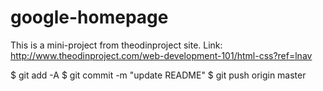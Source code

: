 google-homepage
===============

This is a mini-project from theodinproject site. 
Link: http://www.theodinproject.com/web-development-101/html-css?ref=lnav

$ git add -A
$ git commit -m "update README"
$ git push origin master
